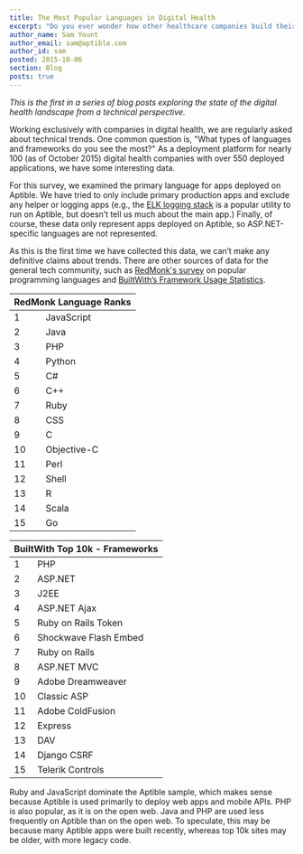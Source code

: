 ```yaml
---
title: The Most Popular Languages in Digital Health
excerpt: "Do you ever wonder how other healthcare companies build their technology?"
author_name: Sam Yount
author_email: sam@aptible.com
author_id: sam
posted: 2015-10-06
section: Blog
posts: true
---
```

*This is the first in a series of blog posts exploring the state of the digital health landscape from a technical perspective.*

Working exclusively with companies in digital health, we are regularly asked about technical trends. One common question is, "What types of languages and frameworks do you see the most?"  As a deployment platform for nearly 100 (as of October 2015) digital health companies with over 550 deployed applications, we have some interesting data.

For this survey, we examined the primary language for apps deployed on Aptible. We have tried to only include primary production apps and exclude any helper or logging apps (e.g., the [ELK logging stack](https://www.elastic.co/products) is a popular utility to run on Aptible, but doesn’t tell us much about the main app.) Finally, of course, these data only represent apps deployed on Aptible, so  ASP.NET-specific languages are not represented.

<div id="piechart"></div>
<script type="text/javascript" src="https://www.google.com/jsapi"></script>
<script type="text/javascript">
  google.load("visualization", "1", {packages:["corechart"]});
  google.setOnLoadCallback(drawChart);
  function drawChart() {
    var data = google.visualization.arrayToDataTable([
      ['Language', 'Percentage'],
      ['Ruby',            41.3],
      ['Node.js',         33.2],
      ['Python',          12.6],
      ['PHP',              8.1],
      ['Java',             3.5],
      ['Go',               1.3]
    ]);

    var options = {
      colors: ['#dc3912', '#36c', '#f90', '#109618', '#909', '#0099c6'],
      height: 350,
      pieSliceText: 'label',
      tooltip: { text: 'percentage' }
    };

    var chart = new google.visualization.PieChart(document.getElementById('piechart'));
    chart.draw(data, options);
  }
</script>

As this is the first time we have collected this data, we can’t make any definitive claims about trends. There are other sources of data for the general tech community, such as [RedMonk's survey](http://redmonk.com/sogrady/2015/07/01/language-rankings-6-15/) on popular programming languages and [BuiltWith’s Framework Usage Statistics](http://trends.builtwith.com/framework).

<table class="simple-ranking-table">
  <thead>
    <tr><th colspan="2">RedMonk Language Ranks</th></tr>
  </thead>
  <tbody>
    <tr><td>1</td><td>JavaScript</td></tr>
    <tr><td>2</td><td>Java</td></tr>
    <tr><td>3</td><td>PHP</td></tr>
    <tr><td>4</td><td>Python</td></tr>
    <tr><td>5</td><td>C#</td></tr>
    <tr><td>6</td><td>C++</td></tr>
    <tr><td>7</td><td>Ruby</td></tr>
    <tr><td>8</td><td>CSS</td></tr>
    <tr><td>9</td><td>C</td></tr>
    <tr><td>10</td><td>Objective-C</td></tr>
    <tr><td>11</td><td>Perl</td></tr>
    <tr><td>12</td><td>Shell</td></tr>
    <tr><td>13</td><td>R</td></tr>
    <tr><td>14</td><td>Scala</td></tr>
    <tr><td>15</td><td>Go</td></tr>
  </tbody>
</table>
<table class="simple-ranking-table">
  <thead>
    <tr><th colspan="2">BuiltWith Top 10k - Frameworks</th></tr>
  </thead>
  <tbody>
    <tr><td>1</td><td>PHP</td>
    <tr><td>2</td><td>ASP.NET</td>
    <tr><td>3</td><td>J2EE</td>
    <tr><td>4</td><td>ASP.NET Ajax</td>
    <tr><td>5</td><td>Ruby on Rails Token</td>
    <tr><td>6</td><td>Shockwave Flash Embed</td>
    <tr><td>7</td><td>Ruby on Rails</td>
    <tr><td>8</td><td>ASP.NET MVC</td>
    <tr><td>9</td><td>Adobe Dreamweaver</td>
    <tr><td>10</td><td>Classic ASP</td>
    <tr><td>11</td><td>Adobe ColdFusion</td>
    <tr><td>12</td><td>Express</td>
    <tr><td>13</td><td>DAV</td>
    <tr><td>14</td><td>Django CSRF</td>
    <tr><td>15</td><td>Telerik Controls</td>
  </tbody>
</table>

Ruby and JavaScript dominate the Aptible sample, which makes sense because Aptible is used primarily to deploy web apps and mobile APIs. PHP is also popular, as it is on the open web. Java and PHP are used less frequently on Aptible than on the open web. To speculate, this may be because many Aptible apps were built recently, whereas top 10k sites may be older, with more legacy code.
